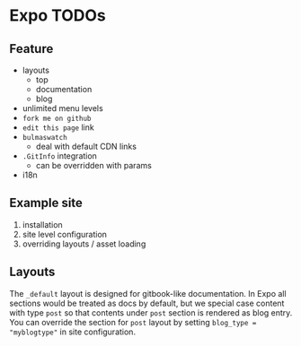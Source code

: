 # Expo TODOs

## Feature

- layouts
    + top
    + documentation
    + blog
- unlimited menu levels
- `fork me on github`
- `edit this page` link
- `bulmaswatch`
    + deal with default CDN links
- `.GitInfo` integration
    + can be overridden with params
- i18n

## Example site

1.  installation
2.  site level configuration
3.  overriding layouts / asset loading

## Layouts

The `_default` layout is designed for gitbook-like documentation. In Expo all sections would be treated as docs by default, but we special case content with type `post` so that contents under `post` section is rendered as blog entry. You can override the section for `post` layout by setting `blog_type = "myblogtype"` in site configuration.
